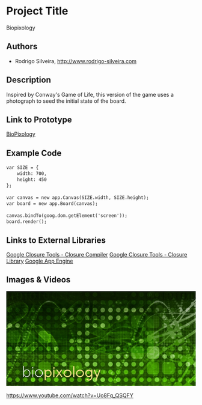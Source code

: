 # Project Title
Biopixology

## Authors
- Rodrigo Silveira, http://www.rodrigo-silveira.com

## Description
Inspired by Conway's Game of Life, this version of the game uses a photograph to seed the initial state of the board.

## Link to Prototype
[BioPixology](http://www.biopixology.com/play "Play BioPixology")

## Example Code
```
var SIZE = {
    width: 700,
    height: 450
};

var canvas = new app.Canvas(SIZE.width, SIZE.height);
var board = new app.Board(canvas);

canvas.bindTo(goog.dom.getElement('screen'));
board.render();
```
## Links to External Libraries
[Google Closure Tools - Closure Compiler](https://developers.google.com/closure/compiler/ "Closure Compiler")
[Google Closure Tools - Closure Library](https://developers.google.com/closure/library/ "Closure Library")
[Google App Engine](https://developers.google.com/appengine/docs/whatisgoogleappengine "Google App Engine")

## Images & Videos

![My Idea](project_images/cover.jpg?raw=true "BioPixology")

https://www.youtube.com/watch?v=Uo8Fq_QSQFY
